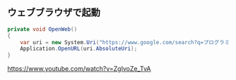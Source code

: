 ## ウェブブラウザで起動
```c#
private void OpenWeb()
{
    var uri = new System.Uri("https://www.google.com/search?q=プログラミング");
    Application.OpenURL(uri.AbsoluteUri);
}
```

https://www.youtube.com/watch?v=ZgIvoZe_TvA

